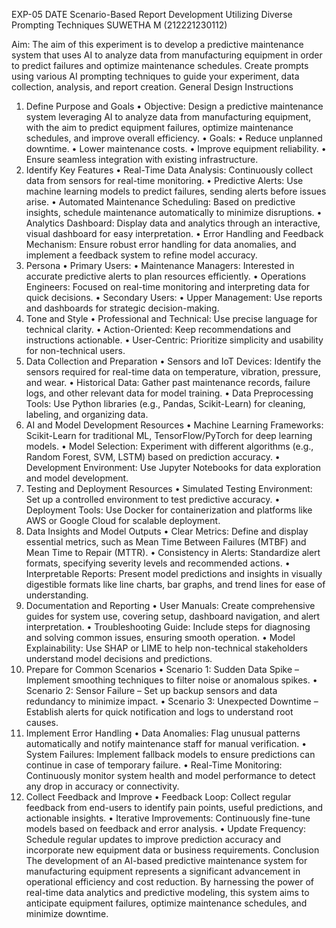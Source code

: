 EXP-05
DATE	Scenario-Based Report Development Utilizing Diverse 
Prompting Techniques
                                                                                                                         SUWETHA M (212221230112)

Aim: The aim of this experiment is to develop a predictive maintenance system that uses AI to analyze data from manufacturing equipment in order to predict failures and optimize maintenance schedules. Create prompts using various AI prompting techniques to guide your experiment, data collection, analysis, and report creation.
General Design Instructions
1. Define Purpose and Goals
•	Objective: Design a predictive maintenance system leveraging AI to analyze data from manufacturing equipment, with the aim to predict equipment failures, optimize maintenance schedules, and improve overall efficiency.
•	Goals:
•	Reduce unplanned downtime.
•	Lower maintenance costs.
•	Improve equipment reliability.
•	Ensure seamless integration with existing infrastructure.
2. Identify Key Features
•	Real-Time Data Analysis: Continuously collect data from sensors for real-time monitoring.
•	Predictive Alerts: Use machine learning models to predict failures, sending alerts before issues arise.
•	Automated Maintenance Scheduling: Based on predictive insights, schedule maintenance automatically to minimize disruptions.
•	Analytics Dashboard: Display data and analytics through an interactive, visual dashboard for easy interpretation.
•	Error Handling and Feedback Mechanism: Ensure robust error handling for data anomalies, and implement a feedback system to refine model accuracy.
3. Persona
•	Primary Users:
•	Maintenance Managers: Interested in accurate predictive alerts to plan resources efficiently.
•	Operations Engineers: Focused on real-time monitoring and interpreting data for quick decisions.
•	Secondary Users:
•	Upper Management: Use reports and dashboards for strategic decision-making.
4. Tone and Style
•	Professional and Technical: Use precise language for technical clarity.
•	Action-Oriented: Keep recommendations and instructions actionable.
•	User-Centric: Prioritize simplicity and usability for non-technical users.
5. Data Collection and Preparation
•	Sensors and IoT Devices: Identify the sensors required for real-time data on temperature, vibration, pressure, and wear.
•	Historical Data: Gather past maintenance records, failure logs, and other relevant data for model training.
•	Data Preprocessing Tools: Use Python libraries (e.g., Pandas, Scikit-Learn) for cleaning, labeling, and organizing data.
6. AI and Model Development Resources
•	Machine Learning Frameworks: Scikit-Learn for traditional ML, TensorFlow/PyTorch for deep learning models.
•	Model Selection: Experiment with different algorithms (e.g., Random Forest, SVM, LSTM) based on prediction accuracy.
•	Development Environment: Use Jupyter Notebooks for data exploration and model development.
7. Testing and Deployment Resources
•	Simulated Testing Environment: Set up a controlled environment to test predictive accuracy.
•	Deployment Tools: Use Docker for containerization and platforms like AWS or Google Cloud for scalable deployment.
8. Data Insights and Model Outputs
•	Clear Metrics: Define and display essential metrics, such as Mean Time Between Failures (MTBF) and Mean Time to Repair (MTTR).
•	Consistency in Alerts: Standardize alert formats, specifying severity levels and recommended actions.
•	Interpretable Reports: Present model predictions and insights in visually digestible formats like line charts, bar graphs, and trend lines for ease of understanding.
10. Documentation and Reporting
•	User Manuals: Create comprehensive guides for system use, covering setup, dashboard navigation, and alert interpretation.
•	Troubleshooting Guide: Include steps for diagnosing and solving common issues, ensuring smooth operation.
•	Model Explainability: Use SHAP or LIME to help non-technical stakeholders understand model decisions and predictions.
11. Prepare for Common Scenarios
•	Scenario 1: Sudden Data Spike – Implement smoothing techniques to filter noise or anomalous spikes.
•	Scenario 2: Sensor Failure – Set up backup sensors and data redundancy to minimize impact.
•	Scenario 3: Unexpected Downtime – Establish alerts for quick notification and logs to understand root causes.
12. Implement Error Handling
•	Data Anomalies: Flag unusual patterns automatically and notify maintenance staff for manual verification.
•	System Failures: Implement fallback models to ensure predictions can continue in case of temporary failure.
•	Real-Time Monitoring: Continuously monitor system health and model performance to detect any drop in accuracy or connectivity.
3. Collect Feedback and Improve
•	Feedback Loop: Collect regular feedback from end-users to identify pain points, useful predictions, and actionable insights.
•	Iterative Improvements: Continuously fine-tune models based on feedback and error analysis.
•	Update Frequency: Schedule regular updates to improve prediction accuracy and incorporate new equipment data or business requirements.
Conclusion
The development of an AI-based predictive maintenance system for manufacturing equipment represents a significant advancement in operational efficiency and cost reduction. By harnessing the power of real-time data analytics and predictive modeling, this system aims to anticipate equipment failures, optimize maintenance schedules, and minimize downtime.

